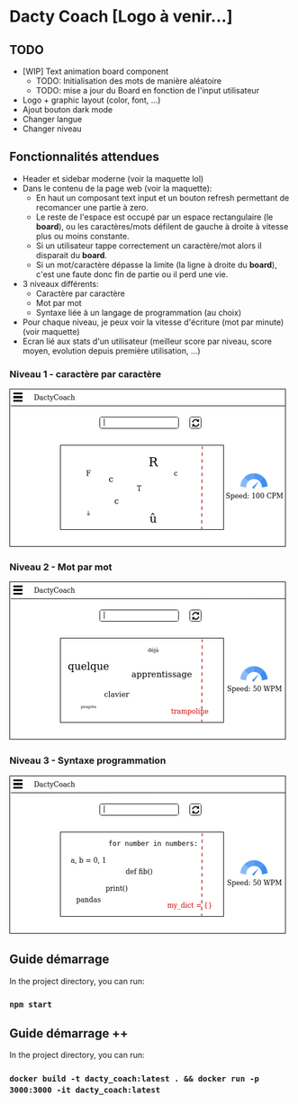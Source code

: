 # Dacty Coach [Logo à venir...]

## TODO

* [WIP] Text animation board component
  * TODO: Initialisation des mots de manière aléatoire
  * TODO: mise a jour du Board en fonction de l'input utilisateur
* Logo + graphic layout (color, font, ...)
* Ajout bouton dark mode
* Changer langue
* Changer niveau


## Fonctionnalités attendues

- Header et sidebar moderne (voir la maquette lol)
- Dans le contenu de la page web (voir la maquette):
    - En haut un composant text input et un bouton refresh permettant de recomancer une partie à zero.
    - Le reste de l'espace est occupé par un espace rectangulaire (le **board**), ou les caractères/mots défilent de gauche à droite à vitesse plus ou moins constante.
    - Si un utilisateur tappe correctement un caractère/mot alors il disparait du **board**.
    - Si un mot/caractère dépasse la limite (la ligne à droite du **board**), c'est une faute donc fin de partie ou il perd une vie.
- 3 niveaux différents: 
    - Caractère par caractère
    - Mot par mot
    - Syntaxe liée à un langage de programmation (au choix)
- Pour chaque niveau, je peux voir la vitesse d'écriture (mot par minute) (voir maquette)
- Ecran lié aux stats d'un utilisateur (meilleur score par niveau, score moyen, evolution depuis première utilisation, ...)

### Niveau 1 - caractère par caractère
![alt text](https://github.com/blhelias/DactyCoach/blob/master/documentation/niv1_dacty.png)
### Niveau 2 - Mot par mot
![alt text](https://github.com/blhelias/DactyCoach/blob/master/documentation/niv2_dacty.png)
### Niveau 3 - Syntaxe programmation
![alt text](https://github.com/blhelias/DactyCoach/blob/master/documentation/niv3_dacty.png)

## Guide démarrage

In the project directory, you can run:

### `npm start`

## Guide démarrage ++

In the project directory, you can run:

### `docker build -t dacty_coach:latest . && docker run -p 3000:3000 -it dacty_coach:latest`

